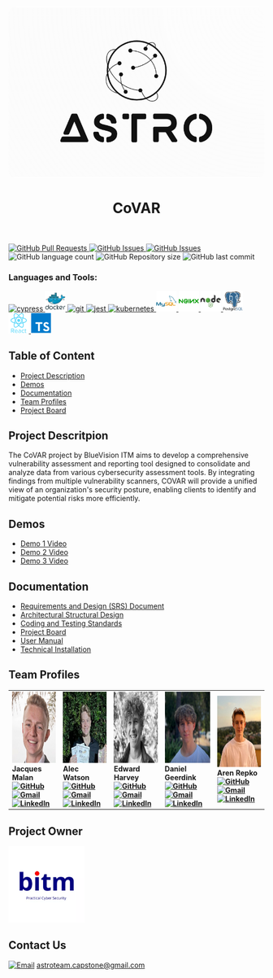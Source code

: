 ﻿<img src="Documentation/Assets/logo.png" alt="Logo" style="border-radius: 15px;">

<h1 align='center'>CoVAR<br><br></h1>
</p>

<div align="left">
    <a href= "https://github.com/COS301-SE-2024/CoVAR/pulls">
    <img height="20px" alt="GitHub Pull Requests" src="https://img.shields.io/github/issues-pr/COS301-SE-2024/CoVAR?style=plastic">
    </a>
    <a href = "https://github.com/COS301-SE-2024/CoVAR/issues">
    <img height="20px" alt="GitHub Issues" src="https://img.shields.io/github/issues/COS301-SE-2024/CoVAR?style=plastic">
    </a>
    <a href = "https://github.com/orgs/COS301-SE-2023/projects/27/views/1">
    <img height="20px" alt="GitHub Issues" src="https://img.shields.io/badge/Project%20Board-1-blue">
    </a>
    <img height="20px" alt="GitHub language count" src="https://img.shields.io/github/languages/count/COS301-SE-2024/CoVAR?style=plastic">
    <img height="20px" alt="GitHub Repository size" src="https://img.shields.io/github/repo-size/COS301-SE-2024/CoVAR?style=plastic">
    <img height="20px" alt="GitHub last commit" src="https://img.shields.io/github/last-commit/COS301-SE-2024/CoVAR?color=orange&style=plastic">

</div>

<div align='left'>
<h3 align="left">Languages and Tools:</h3>
<p align="left"> <a href="https://www.cypress.io" target="_blank" rel="noreferrer"> <img src="https://raw.githubusercontent.com/simple-icons/simple-icons/6e46ec1fc23b60c8fd0d2f2ff46db82e16dbd75f/icons/cypress.svg" alt="cypress" width="40px" height="40px"/> </a> <a href="https://www.docker.com/" target="_blank" rel="noreferrer"> <img src="https://raw.githubusercontent.com/devicons/devicon/master/icons/docker/docker-original-wordmark.svg" alt="docker" width="40px" height="40px"/> </a> <a href="https://git-scm.com/" target="_blank" rel="noreferrer"> <img src="https://www.vectorlogo.zone/logos/git-scm/git-scm-icon.svg" alt="git" width="40px" height="40px"/> </a> <a href="https://jestjs.io" target="_blank" rel="noreferrer"> <img src="https://www.vectorlogo.zone/logos/jestjsio/jestjsio-icon.svg" alt="jest" width="40px" height="40px"/> </a> <a href="https://kubernetes.io" target="_blank" rel="noreferrer"> <img src="https://www.vectorlogo.zone/logos/kubernetes/kubernetes-icon.svg" alt="kubernetes" width="40px" height="40px"/> </a> <a href="https://www.mysql.com/" target="_blank" rel="noreferrer"> <img src="https://raw.githubusercontent.com/devicons/devicon/master/icons/mysql/mysql-original-wordmark.svg" alt="mysql" width="40px" height="40px"/> </a> <a href="https://www.nginx.com" target="_blank" rel="noreferrer"> <img src="https://raw.githubusercontent.com/devicons/devicon/master/icons/nginx/nginx-original.svg" alt="nginx" width="40px" height="40px"/> </a> <a href="https://nodejs.org" target="_blank" rel="noreferrer"> <img src="https://raw.githubusercontent.com/devicons/devicon/master/icons/nodejs/nodejs-original-wordmark.svg" alt="nodejs" width="40px" height="40px"/> </a> <a href="https://www.postgresql.org" target="_blank" rel="noreferrer"> <img src="https://raw.githubusercontent.com/devicons/devicon/master/icons/postgresql/postgresql-original-wordmark.svg" alt="postgresql" width="40px" height="40px"/> </a> <a href="https://reactjs.org/" target="_blank" rel="noreferrer"> <img src="https://raw.githubusercontent.com/devicons/devicon/master/icons/react/react-original-wordmark.svg" alt="react" width="40px" height="40px"/> </a> <a href="https://www.typescriptlang.org/" target="_blank" rel="noreferrer"> <img src="https://raw.githubusercontent.com/devicons/devicon/master/icons/typescript/typescript-original.svg" alt="typescript" width="40px" height="40px"/> </a> </p>

## Table of Content
* [Project Description](#project-descritpion)
* [Demos](#demo)
* [Documentation](#documentation)
* [Team Profiles](#team-profiles)
* [Project Board](https://github.com/orgs/COS301-SE-2023/projects/27/views/1)


## Project Descritpion
The CoVAR project by BlueVision ITM aims to develop a comprehensive vulnerability assessment and reporting tool designed to consolidate and analyze data from various cybersecurity assessment tools. By integrating findings from multiple vulnerability scanners, COVAR will provide a unified view of an organization's security posture, enabling clients to identify and mitigate potential risks more efficiently.

## Demos
* [Demo 1 Video](https://drive.google.com/file/d/18-8LR9x710CWpvD0dDpWLcKnwXGHsy_M/view?usp=sharing)
* [Demo 2 Video](https://drive.google.com/file/d/1Dpynfe4pK_SkFPkS9EYfpClK6Z_cxYXn/view?usp=sharing)
* [Demo 3 Video](https://drive.google.com/file/d/1Njv7EX8lYqedBnqkF562axwaYqV2sQBU/view?usp=sharing)

## Documentation
* [Requirements and Design (SRS) Document](https://docs.google.com/document/d/1rhLhNdHQONaVFSU4WyOLPm6ZoKlxLMqk/edit?usp=sharing&ouid=112929114105055327648&rtpof=true&sd=true)
* [Architectural Structural Design](https://docs.google.com/document/d/1rhLhNdHQONaVFSU4WyOLPm6ZoKlxLMqk/edit?usp=sharing&ouid=112929114105055327648&rtpof=true&sd=true)
* [Coding and Testing Standards](https://docs.google.com/document/d/19x0yDaAYaYr555nFialOXTFLBrfKUHfo8NFclaq-4Zg/edit?usp=sharing)
* [Project Board](https://github.com/orgs/COS301-SE-2024/projects/94)
* [User Manual](https://docs.google.com/document/d/1H26oOpBHo4t9EL1G9kraeXB6f_Abepx8sn1_zJdNeCU/edit?usp=sharing)
* [Technical Installation](https://docs.google.com/document/d/1dU5z7HhWsoiKwqF611Anz3zIODVH_MwI2TRsUfeYXCE)


## Team Profiles
|  |  |  |  | |
|--------|--------|--------|-------|-------|
| <img src="Documentation/Assets/Jacques.jpg" width="140pxpx" height="140pxpx"> <br> <strong> Jacques Malan <br><a href="https://github.com/JBlixems" target="_blank"><img src="https://skillicons.dev/icons?i=github" height="43px" alt="GitHub"></a>  <a href="mailto:u22554107@tuks.co.za" target="_blank"><img src="https://skillicons.dev/icons?i=gmail" height="43px" alt="Gmail"></a> <a href="https://www.linkedin.com/in/jacques-malan-40px59aa252/" target="_blank"><img src="https://skillicons.dev/icons?i=linkedin" height="43px" alt="LinkedIn"></a> | <img src="Documentation/Assets/Alec.png" width="140pxpx" height="140pxpx"> <br> <strong> Alec Watson <br> <a href="https://github.com/Alec-Watson" target="_blank"><img src="https://skillicons.dev/icons?i=github" height="43px" alt="GitHub"></a>  <a href="mailto:u22491351@tuks.co.za" target="_blank"><img src="https://skillicons.dev/icons?i=gmail" height="43px" alt="Gmail"></a> <a href="https://www.linkedin.com/in/alec-watson-076a3a2ba/" target="_blank"><img src="https://skillicons.dev/icons?i=linkedin" height="43px" alt="LinkedIn"></a> | <img src="Documentation/Assets/edward.jpeg" width="140pxpx" height="140pxpx"> <br><strong> Edward Harvey <br><a href="https://github.com/eshper" target="_blank"><img src="https://skillicons.dev/icons?i=github" height="43px" alt="GitHub"></a>  <a href="mailto:u22517783@tuks.co.za" target="_blank"><img src="https://skillicons.dev/icons?i=gmail" height="43px" alt="Gmail"></a> <a href="https://www.linkedin.com/in/edward-harvey-78b791210/" target="_blank"><img src="https://skillicons.dev/icons?i=linkedin" height="43px" alt="LinkedIn"></a> |<img src="Documentation/Assets/Daniel.jpg" width="140pxpx" height="140pxpx"> <br><strong> Daniel Geerdink <br> <a href="https://github.com/daniel-geerdink" target="_blank"><img src="https://skillicons.dev/icons?i=github" height="43px" alt="GitHub"></a>  <a href="mailto:u22556860@tuks.co.za" target="_blank"><img src="https://skillicons.dev/icons?i=gmail" height="43px" alt="Gmail"></a> <a href="https://www.linkedin.com/in/daniel-geerdink-491424302/" target="_blank"><img src="https://skillicons.dev/icons?i=linkedin" height="43px" alt="LinkedIn"></a> |<img src="Documentation/Assets/Aren.jpg" width="140pxpx" height="140pxpx"> <br> <strong>Aren Repko <br> <a href="https://github.com/Aren-R" target="_blank"><img src="https://skillicons.dev/icons?i=github" height="43px" height="43px" alt="GitHub"></a>  <a href="mailto:u04515791@tuks.co.za" target="_blank"><img src="https://skillicons.dev/icons?i=gmail" height="43px" height="43px" alt="Gmail"></a> <a href="https://www.linkedin.com/in/aren-repko-5952a4300/" target="_blank"><img src="https://skillicons.dev/icons?i=linkedin" height="43px" height="43px" alt="LinkedIn"></a> |

## Project Owner
<img src="Documentation/Assets/bitm.png" height="150px">

## Contact Us

[![Email](https://img.shields.io/badge/Gmail-D14836?style=for-the-badge&logo=gmail&logoColor=white)](#astroteam.capstone@gmail.com) astroteam.capstone@gmail.com

